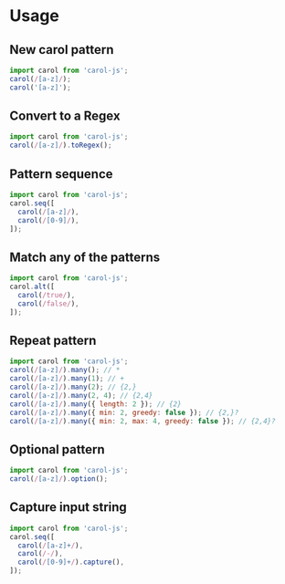 # Usage

## New carol pattern
```js
import carol from 'carol-js';
carol(/[a-z]/);
carol('[a-z]');
```

## Convert to a Regex
```js
import carol from 'carol-js';
carol(/[a-z]/).toRegex();
```

## Pattern sequence
```js
import carol from 'carol-js';
carol.seq([
  carol(/[a-z]/),
  carol(/[0-9]/),
]);
```

## Match any of the patterns
```js
import carol from 'carol-js';
carol.alt([
  carol(/true/),
  carol(/false/),
]);
```

## Repeat pattern
```js
import carol from 'carol-js';
carol(/[a-z]/).many(); // *
carol(/[a-z]/).many(1); // +
carol(/[a-z]/).many(2); // {2,}
carol(/[a-z]/).many(2, 4); // {2,4}
carol(/[a-z]/).many({ length: 2 }); // {2}
carol(/[a-z]/).many({ min: 2, greedy: false }); // {2,}?
carol(/[a-z]/).many({ min: 2, max: 4, greedy: false }); // {2,4}?
```

## Optional pattern
```js
import carol from 'carol-js';
carol(/[a-z]/).option();
```

## Capture input string
```js
import carol from 'carol-js';
carol.seq([
  carol(/[a-z]+/),
  carol(/-/),
  carol(/[0-9]+/).capture(),
]);
```
